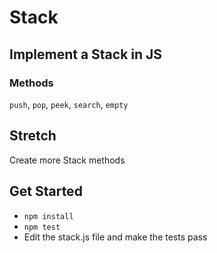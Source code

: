 # Stack

## Implement a Stack in JS

### Methods

`push`, `pop`, `peek`, `search`, `empty`


## Stretch

Create more Stack methods


## Get Started

- `npm install`
- `npm test`
- Edit the stack.js file and make the tests pass
